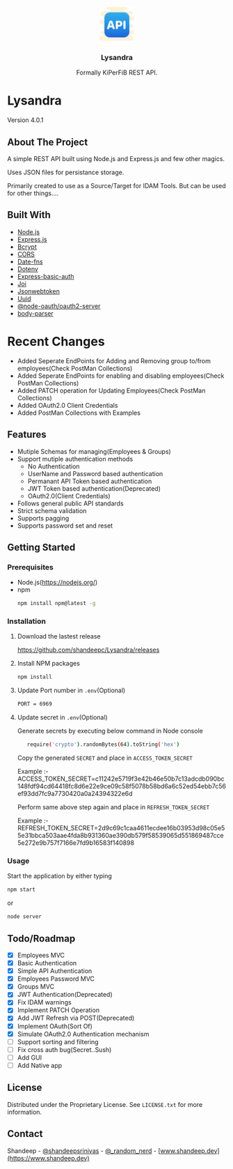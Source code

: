 <br />
<div align="center">
  <a href="https://github.com/shandeepc/Lysandra">
    <img src="favicon.ico" alt="Logo" width="80" height="80">
  </a>

  <h3 align="center">Lysandra</h3>
  <p align="center">
    Formally KiPerFiB REST API.
  </p>
</div>


# Lysandra

Version 4.0.1

## About The Project

A simple REST API built using Node.js and Express.js and few other magics.

Uses JSON files for persistance storage.

Primarily created to use as a Source/Target for IDAM Tools. But can be used for other things....

## Built With

* [Node.js](https://nodejs.org/)
* [Express.js](https://expressjs.com/)
* [Bcrypt](https://www.npmjs.com/package/bcrypt)
* [CORS](https://www.npmjs.com/package/cors)
* [Date-fns](https://www.npmjs.com/package/date-fns)
* [Dotenv](https://www.npmjs.com/package/dotenv)
* [Express-basic-auth](https://www.npmjs.com/package/express-basic-auth)
* [Joi](https://www.npmjs.com/package/joi)
* [Jsonwebtoken](https://www.npmjs.com/package/jsonwebtoken)
* [Uuid](https://www.npmjs.com/package/uuid)
* [@node-oauth/oauth2-server](https://www.npmjs.com/package/@node-oauth/oauth2-server)
* [body-parser](https://www.npmjs.com/package/body-parser)

# Recent Changes
* Added Seperate EndPoints for Adding and Removing group to/from employees(Check PostMan Collections)
* Added Seperate EndPoints for enabling and disabling employees(Check PostMan Collections)
* Added PATCH operation for Updating Employees(Check PostMan Collections)
* Added OAuth2.0 Client Credentials
* Added PostMan Collections with Examples

## Features
* Mutiple Schemas for managing(Employees & Groups)
* Support mutiple authentication methods
    * No Authentication
    * UserName and Password based authentication
    * Permanant API Token based authentication
    * JWT Token based authentication(Deprecated)
    * OAuth2.0(Client Credentials)
* Follows general public API standards
* Strict schema validation
* Supports pagging
* Supports password set and reset

## Getting Started

### Prerequisites

* Node.js(https://nodejs.org/)
* npm
  ```sh
  npm install npm@latest -g
  ```

### Installation

1. Download the lastest release
   
   https://github.com/shandeepc/Lysandra/releases
   
3. Install NPM packages
   ```sh
   npm install
   ```
4. Update Port number in `.env`(Optional)
   ```sh
   PORT = 6969
   ```
5.  Update secret in `.env`(Optional)
      
      Generate secrets by executing below command in Node console
      ```sh
         require('crypto').randomBytes(64).toString('hex')
      ```
      Copy the generated `SECRET` and place in `ACCESS_TOKEN_SECRET`
   
      Example :-
      ACCESS_TOKEN_SECRET=c11242e5719f3e42b46e50b7c13adcdb090bc148fdf94cd64418fc8d6e22e9ce09c58f5078b58bd6a6c52ed54ebb7c56ef93dd7fc9a7730420a0a24394322e6d
    
      Perform same above step again and place in `REFRESH_TOKEN_SECRET`
   
      Example :-
      REFRESH_TOKEN_SECRET=2d9c69c1caa4611ecdee16b03953d98c05e55e31bbca503aae4fda8b931360ae390db579f58539065d551869487cce5e272e9b757f7166e7fd9b16583f140898

### Usage

Start the application by either typing
   ```sh
   npm start
   ```
or
   ```sh
   node server
   ```

## Todo/Roadmap

- [x] Employees MVC
- [x] Basic Authentication
- [x] Simple API Authentication
- [x] Employees Password MVC
- [x] Groups MVC
- [x] JWT Authentication(Deprecated)
- [x] Fix IDAM warnings
- [x] Implement PATCH Operation
- [x] Add JWT Refresh via POST(Deprecated)
- [x] Implement OAuth(Sort Of)
- [x] Simulate OAuth2.0 Authentication mechanism
- [ ] Support sorting and filtering
- [ ] Fix cross auth bug(Secret..Sush)
- [ ] Add GUI
- [ ] Add Native app

## License

Distributed under the Proprietary License. See `LICENSE.txt` for more information.

## Contact

Shandeep - [@shandeepsrinivas](https://www.linkedin.com/in/shandeepsrinivas/) - [@_random_nerd](https://www.instagram.com/_random_nerd) - [www.shandeep.dev](https://www.shandeep.dev)
